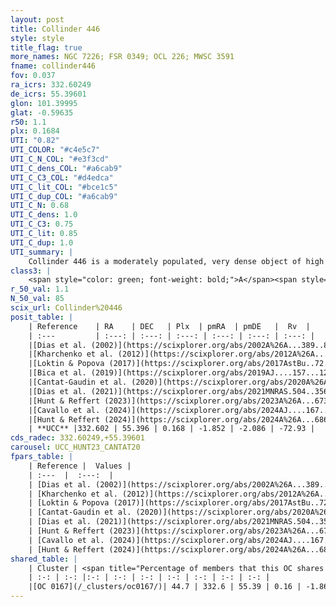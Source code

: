 ```yaml
---
layout: post
title: Collinder 446
style: style
title_flag: true
more_names: NGC 7226; FSR 0349; OCL 226; MWSC 3591
fname: collinder446
fov: 0.037
ra_icrs: 332.60249
de_icrs: 55.39601
glon: 101.39995
glat: -0.59635
r50: 1.1
plx: 0.1684
UTI: "0.82"
UTI_COLOR: "#c4e5c7"
UTI_C_N_COL: "#e3f3cd"
UTI_C_dens_COL: "#a6cab9"
UTI_C_C3_COL: "#d4edca"
UTI_C_lit_COL: "#bce1c5"
UTI_C_dup_COL: "#a6cab9"
UTI_C_N: 0.68
UTI_C_dens: 1.0
UTI_C_C3: 0.75
UTI_C_lit: 0.85
UTI_C_dup: 1.0
UTI_summary: |
    Collinder 446 is a moderately populated, very dense object of high C3 quality. It is well-studied in the literature. This object shares a moderate percentage of members with a later reported entry.
class3: |
    <span style="color: green; font-weight: bold;">A</span><span style="color: #FFC300; font-weight: bold;">B</span>
r_50_val: 1.1
N_50_val: 85
scix_url: Collinder%20446
posit_table: |
    | Reference    | RA    | DEC   | Plx  | pmRA  | pmDE   |  Rv  |
    | :---         | :---: | :---: | :---: | :---: | :---: | :---: |
    |[Dias et al. (2002)](https://scixplorer.org/abs/2002A%26A...389..871D) | 332.608 | 55.398 | -- | -0.77 | -4.41 | -- |
    |[Kharchenko et al. (2012)](https://scixplorer.org/abs/2012A%26A...543A.156K) | 332.603 | 55.398 | -- | -2.43 | -2.16 | -- |
    |[Loktin & Popova (2017)](https://scixplorer.org/abs/2017AstBu..72..257L) | 332.61 | 55.398 | -- | -0.77 | -4.41 | -- |
    |[Bica et al. (2019)](https://scixplorer.org/abs/2019AJ....157...12B) | 332.62 | 55.398 | -- | -- | -- | -- |
    |[Cantat-Gaudin et al. (2020)](https://scixplorer.org/abs/2020A%26A...640A...1C) | 332.605 | 55.398 | 0.185 | -1.844 | -2.065 | -- |
    |[Dias et al. (2021)](https://scixplorer.org/abs/2021MNRAS.504..356D) | 332.606 | 55.399 | 0.187 | -1.838 | -2.059 | -- |
    |[Hunt & Reffert (2023)](https://scixplorer.org/abs/2023A%26A...673A.114H) | 332.604 | 55.394 | 0.175 | -1.883 | -2.077 | -65.511 |
    |[Cavallo et al. (2024)](https://scixplorer.org/abs/2024AJ....167...12C) | 332.588 | 55.395 | 0.173 | -- | -- | -- |
    |[Hunt & Reffert (2024)](https://scixplorer.org/abs/2024A%26A...686A..42H) | 332.604 | 55.394 | 0.175 | -1.883 | -2.077 | -65.511 |
    | **UCC** |332.602 | 55.396 | 0.168 | -1.852 | -2.086 | -72.93 | 
cds_radec: 332.60249,+55.39601
carousel: UCC_HUNT23_CANTAT20
fpars_table: |
    | Reference |  Values |
    | :---  |  :---:  |
    | [Dias et al. (2002)](https://scixplorer.org/abs/2002A%26A...389..871D) | `E(B-V)=0.536, Dist=2616.0, Age=8.436` |
    | [Kharchenko et al. (2012)](https://scixplorer.org/abs/2012A%26A...543A.156K) | `e_bv=0.5, distance=3001, log_age=8.725` |
    | [Loktin & Popova (2017)](https://scixplorer.org/abs/2017AstBu..72..257L) | `E(B-V)=0.536, Dmod=12.089, logt=8.436` |
    | [Cantat-Gaudin et al. (2020)](https://scixplorer.org/abs/2020A%26A...640A...1C) | `AVNN=1.33, DMNN=13.27, AgeNN=8.68` |
    | [Dias et al. (2021)](https://scixplorer.org/abs/2021MNRAS.504..356D) | `Av=1.815, Dist=4019, logage=8.686, [Fe/H]=-0.186` |
    | [Hunt & Reffert (2023)](https://scixplorer.org/abs/2023A%26A...673A.114H) | `AV50=1.872, diffAV50=0.867, MOD50=13.623, logAge50=8.38` |
    | [Cavallo et al. (2024)](https://scixplorer.org/abs/2024AJ....167...12C) | `AV50=2.23, dMod50=12.65, logAge50=8.43, [Fe/H]50=-0.53` |
    | [Hunt & Reffert (2024)](https://scixplorer.org/abs/2024A%26A...686A..42H) | `MassJ=888.847` |
shared_table: |
    | Cluster | <span title="Percentage of members that this OC shares with the ones listed">%</span>   | RA   | DEC   | Plx   | pmRA  | pmDE  | Rv | UTI |
    | :-: | :-: |:-: | :-: | :-: | :-: | :-: | :-: | :-: |
    |[OC 0167](/_clusters/oc0167/)| 44.7 | 332.6 | 55.39 | 0.16 | -1.86 | -2.09 | -72.93 |0.0 |
---
```

